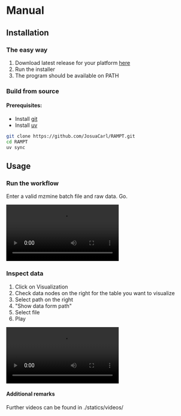 # Manual

## Installation
### The easy way
1. Download latest release for your platform [here](https://github.com/JosuaCarl/RAMPT/releases)
2. Run the installer
3. The program should be available on PATH


### Build from source
#### Prerequisites:
- Install [git](https://git-scm.com/downloads)
- Install [uv](https://docs.astral.sh/uv/getting-started/installation/)

```sh
git clone https://github.com/JosuaCarl/RAMPT.git
cd RAMPT
uv sync
```

## Usage

### Run the workflow
Enter a valid mzmine batch file and raw data. Go.

![Short Video on workflow usage](./statics/videos/rampt_usage_simple.mov)

### Inspect data
1. Click on Visualization
2. Check data nodes on the right for the table you want to visualize
3. Select path on the right
4. "Show data form path"
5. Select file
6. Play

![Short Video on vizualization usage](./statics/videos/visualization_simple.mov)


#### Additional remarks
Further videos can be found in ./statics/videos/